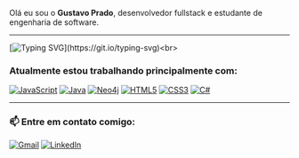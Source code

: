 Olá eu sou o **Gustavo Prado**, desenvolvedor fullstack e estudante de engenharia de software.

---

[![Typing SVG](https://readme-typing-svg.demolab.com/?lines=Bem-vindo+ao+meu+Perfil!!)](https://git.io/typing-svg)<br>

### Atualmente estou trabalhando principalmente com:
[![JavaScript](https://img.shields.io/badge/JavaScript-323330?style=for-the-badge&logo=javascript&logoColor=F7DF1E)]()
[![Java](https://img.shields.io/badge/Java-ED8B00?style=for-the-badge&logo=openjdk&logoColor=white)]()
[![Neo4j](https://img.shields.io/badge/Neo4j-008CC1?style=for-the-badge&logo=neo4j&logoColor=white)]()
[![HTML5](https://img.shields.io/badge/HTML5-E34F26?style=for-the-badge&logo=html5&logoColor=white)]()
[![CSS3](https://img.shields.io/badge/CSS3-1572B6?style=for-the-badge&logo=css3&logoColor=white)]()
[![C#](https://img.shields.io/badge/C%23-239120?style=for-the-badge&logo=csharp&logoColor=white)]()

---

### 📫 Entre em contato comigo:
[![Gmail](https://img.shields.io/badge/Gmail-D14836?style=for-the-badge&logo=gmail&logoColor=white)](mailto:gustavopradoriol@gmail.com)
[![LinkedIn](https://img.shields.io/badge/LinkedIn-0077B5?style=for-the-badge&logo=linkedin&logoColor=white)](https://www.linkedin.com/in/gustavo-prado-57506a26b/)
